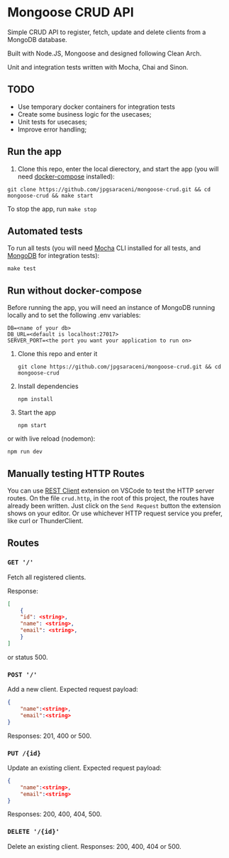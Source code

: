 # Mongoose CRUD API

Simple CRUD API to register, fetch, update and delete clients from a MongoDB database.

Built with Node.JS, Mongoose and designed following Clean Arch.

Unit and integration tests written with Mocha, Chai and Sinon.

## TODO

* Use temporary docker containers for integration tests
* Create some business logic for the usecases;
* Unit tests for usecases;
* Improve error handling;

## Run the app

1. Clone this repo, enter the local dierectory, and start the app (you will need [docker-compose](https://docs.docker.com/compose/install/) installed):

```shell
git clone https://github.com/jpgsaraceni/mongoose-crud.git && cd mongoose-crud && make start
```

To stop the app, run `make stop`

## Automated tests

To run all tests (you will need [Mocha](https://mochajs.org/) CLI installed for all tests, and [MongoDB](https://www.mongodb.com/try/download/community) for integration tests):

```shell
make test
```

## Run without docker-compose

Before running the app, you will need an instance of MongoDB running locally and to set the following .env variables:

```env
DB=<name of your db>
DB_URL=<default is localhost:27017>
SERVER_PORT=<the port you want your application to run on>
```

1. Clone this repo and enter it

    ```shell
    git clone https://github.com/jpgsaraceni/mongoose-crud.git && cd mongoose-crud
    ```

2. Install dependencies

    ```shell
    npm install
    ```

3. Start the app

    ```shell
    npm start
    ```

or with live reload (nodemon):

```shell
npm run dev
```

## Manually testing HTTP Routes

You can use [REST Client](https://github.com/Huachao/vscode-restclient) extension on VSCode to test the HTTP server routes. On the file `crud.http`, in the root of this project, the routes have already been written. Just click on the `Send Request` button the extension shows on your editor. Or use whichever HTTP request service you prefer, like curl or ThunderClient.

## Routes

### `GET '/'`

Fetch all registered clients.

Response:

```json
[
    {
    "id": <string>,
    "name": <string>,
    "email": <string>,
    }
]
```

or status 500.

### `POST '/'`

Add a new client. Expected request payload:

```json
{
    "name":<string>,
    "email":<string>
}
```

Responses: 201, 400 or 500.

### `PUT /{id}`

Update an existing client. Expected request payload:

```json
{
    "name":<string>,
    "email":<string>
}
```

Responses: 200, 400, 404, 500.

### `DELETE '/{id}'`

Delete an existing client. Responses: 200, 400, 404 or 500.
